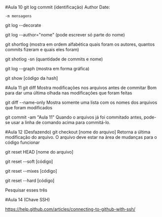 #Aula 10
git log
commit (identificação)
Author
Date:

	-m mensagens


git log --decorate

git log --author="nome" (pode escrever só parte do nome)

git shortlog (mostra em ordem alfabética quais foram os autores, quantos commits fizeram e quais eles foram)

git shotlog -sn (quantidade de commits e nome)

git log --graph (mostra em forma gráfica)

git show [código da hash]


#Aula 11
git diff
Mostra modificações nos arquivos antes de commitar
Bom para dar uma última olhada nas modificações que foram feitas


git diff --name-only
Mostra somente uma lista com os nomes dos arquivos que foram modificados


git commit -am "Aula 11"
Quando o arquivos já foi commitado antes, pode-se usar a linha de comando acima para commitá-lo.



#Aula 12 (Desfazendo)
git checkout [nome do arquivo]
Retorna a última modificação do arquivo. O arquivo deve estar na área de mudanças para o código funcionar


git reset HEAD [nome do arquivo]


git reset --soft [código]


git reset --mixes [código]

git reset --hard [código]

Pesquisar esses três


#Aula 14 (Chave SSH)

https://help.github.com/articles/connecting-to-github-with-ssh/
